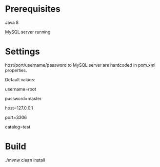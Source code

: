 # Prerequisites
Java 8

MySQL server running

# Settings
host/port/username/password to MySQL server are hardcoded in pom.xml properties.

Default values:

username=root

password=master

host=127.0.0.1

port=3306

catalog=test

# Build

./mvnw clean install
